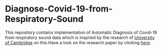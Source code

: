 # Diagnose-Covid-19-from-Respiratory-Sound

This repository contains implementation of Automatic Diagnosis of Covid-19 from respiratory sound data which is inspried by the research of [University of Cambridge](https://covid-19-sounds.org/en/) on this.Have a look on the research paper by clicking [here](https://arxiv.org/abs/2006.05919).


